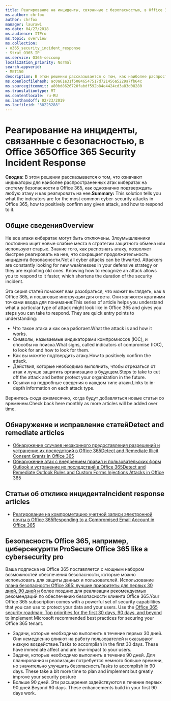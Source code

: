 ```yaml
---
title: Реагирование на инциденты, связанные с безопасностью, в Office 365
ms.author: chrfox
author: chrfox
manager: laurawi
ms.date: 04/27/2018
ms.audience: ITPro
ms.topic: overview
ms.collection:
- o365_security_incident_response
- Strat_O365_IP
ms.service: O365-seccomp
localization_priority: Normal
search.appverid:
- MET150
description: В этом решении рассказывается о том, как наиболее распространенные атаки с кибератак по безопасности могут выглядеть в Office 365, а также о том, как реагировать на них.
ms.openlocfilehash: ac0a61e31f50846547517d721456a5229a7fb64c
ms.sourcegitcommit: a80bd8626720fabdf592b84e4424cd3a83d08280
ms.translationtype: MT
ms.contentlocale: ru-RU
ms.lasthandoff: 02/23/2019
ms.locfileid: "30223288"
---
```

# <a name="office-365-security-incident-response"></a><span data-ttu-id="04f47-103">Реагирование на инциденты, связанные с безопасностью, в Office 365</span><span class="sxs-lookup"><span data-stu-id="04f47-103">Office 365 Security Incident Response</span></span>

 <span data-ttu-id="04f47-104">**Сводка:** В этом решении рассказывается о том, что означают индикаторы для наиболее распространенных атак кибератак на систему безопасности в Office 365, как однозначно подтверждать любую атаку и как реагировать на нее.</span><span class="sxs-lookup"><span data-stu-id="04f47-104">**Summary:** This solution tells you what the indicators are for the most common cyber-security attacks in Office 365, how to positively confirm any given attack, and how to respond to it.</span></span>
  
## <a name="overview"></a><span data-ttu-id="04f47-105">Общие сведения</span><span class="sxs-lookup"><span data-stu-id="04f47-105">Overview</span></span>
<span data-ttu-id="04f47-p101">Не все атаки кибератак могут быть отключены. Злоумышленники постоянно ищет новые слабые места в стратегии защитного обмена или используют старые. Знание того, как распознать атаку, позволяет быстрее реагировать на нее, что сокращает продолжительность инцидента безопасности.</span><span class="sxs-lookup"><span data-stu-id="04f47-p101">Not all cyber attacks can be thwarted. Attackers are constantly looking for new weaknesses in your defensive strategy or they are exploiting old ones. Knowing how to recognize an attack allows you to respond to it faster, which shortens the duration of the security incident.</span></span>

<span data-ttu-id="04f47-p102">Эта серия статей поможет вам разобраться, что может выглядеть, как в Office 365, и пошаговые инструкции для ответа. Они являются краткими точками ввода для понимания:</span><span class="sxs-lookup"><span data-stu-id="04f47-p102">This series of article helps you understand what a particular type of attack might look like in Office 365 and gives you steps you can take to respond. They are quick entry points to understanding:</span></span>
 
- <span data-ttu-id="04f47-111">Что такое атака и как она работает.</span><span class="sxs-lookup"><span data-stu-id="04f47-111">What the attack is and how it works.</span></span>
- <span data-ttu-id="04f47-112">Символы, называемые индикаторами компромиссов (IOC), и способы их поиска.</span><span class="sxs-lookup"><span data-stu-id="04f47-112">What signs, called indicators of compromise (IOC), to look for and how to look for them.</span></span>
- <span data-ttu-id="04f47-113">Как вы можете подтвердить атаку.</span><span class="sxs-lookup"><span data-stu-id="04f47-113">How to positively confirm the attack.</span></span>
- <span data-ttu-id="04f47-114">Действия, которые необходимо выполнить, чтобы отрезаться от атак и лучше защитить организацию в будущем.</span><span class="sxs-lookup"><span data-stu-id="04f47-114">Steps to take to cut off the attack and better protect your organization in the future.</span></span>
- <span data-ttu-id="04f47-115">Ссылки на подробные сведения о каждом типе атаки.</span><span class="sxs-lookup"><span data-stu-id="04f47-115">Links to in-depth information on each attack type.</span></span>

<span data-ttu-id="04f47-116">Вернитесь сюда ежемесячно, когда будут добавляться новые статьи со временем.</span><span class="sxs-lookup"><span data-stu-id="04f47-116">Check back here monthly as more articles will be added over time.</span></span>

## <a name="detect-and-remediate-articles"></a><span data-ttu-id="04f47-117">Обнаружение и исправление статей</span><span class="sxs-lookup"><span data-stu-id="04f47-117">Detect and remediate articles</span></span>

- [<span data-ttu-id="04f47-118">Обнаружение случаев незаконного предоставления разрешений и устранение их последствий в Office 365</span><span class="sxs-lookup"><span data-stu-id="04f47-118">Detect and Remediate Illicit Consent Grants in Office 365</span></span>](detect-and-remediate-illicit-consent-grants.md)
- [<span data-ttu-id="04f47-119">Обнаружение атак с внедрением правил и пользовательских форм Outlook и устранение их последствий в Office 365</span><span class="sxs-lookup"><span data-stu-id="04f47-119">Detect and Remediate Outlook Rules and Custom Forms Injections Attacks in Office 365</span></span>](detect-and-remediate-outlook-rules-forms-attack.md)
 
## <a name="incident-response-articles"></a><span data-ttu-id="04f47-120">Статьи об отклике инцидента</span><span class="sxs-lookup"><span data-stu-id="04f47-120">Incident response articles</span></span>

- [<span data-ttu-id="04f47-121">Реагирование на компрометацию учетной записи электронной почты в Office 365</span><span class="sxs-lookup"><span data-stu-id="04f47-121">Responding to a Compromised Email Account in Office 365</span></span>](responding-to-a-compromised-email-account.md)

## <a name="secure-office-365-like-a-cybersecurity-pro"></a><span data-ttu-id="04f47-122">Безопасность Office 365, например, циберсекурити Pro</span><span class="sxs-lookup"><span data-stu-id="04f47-122">Secure Office 365 like a cybersecurity pro</span></span>
<span data-ttu-id="04f47-p103">Ваша подписка на Office 365 поставляется с мощным набором возможностей обеспечения безопасности, которые можно использовать для защиты данных и пользователей.  Использование [плана безопасности Office 365: лучшие приоритеты для первых 30 дней, 90 дней и](https://support.office.com/article/Office-365-security-roadmap-Top-priorities-for-the-first-30-days-90-days-and-beyond-28c86a1c-e4dd-4aad-a2a6-c768a21cb352) более поздних для реализации рекомендуемых рекомендаций по обеспечению безопасности клиента Office 365.</span><span class="sxs-lookup"><span data-stu-id="04f47-p103">Your Office 365 subscription comes with a powerful set of security capabilities that you can use to protect your data and your users.  Use the [Office 365 security roadmap: Top priorities for the first 30 days, 90 days, and beyond](https://support.office.com/article/Office-365-security-roadmap-Top-priorities-for-the-first-30-days-90-days-and-beyond-28c86a1c-e4dd-4aad-a2a6-c768a21cb352) to implement Microsoft recommended best practices for securing your Office 365 tenant.</span></span>
- <span data-ttu-id="04f47-p104">Задачи, которые необходимо выполнить в течение первых 30 дней.  Они немедленно влияют на работу пользователей и оказывают низкую воздействие.</span><span class="sxs-lookup"><span data-stu-id="04f47-p104">Tasks to accomplish in the first 30 days.  These have immediate affect and are low-impact to your users.</span></span>
- <span data-ttu-id="04f47-p105">Задачи, которые необходимо выполнить в течение 90 дней. Для планирования и реализации потребуется немного больше времени, но значительно улучшить безопасность</span><span class="sxs-lookup"><span data-stu-id="04f47-p105">Tasks to accomplish in 90 days. These take a bit more time to plan and implement but greatly improve your security posture</span></span>
- <span data-ttu-id="04f47-p106">Больше 90 дней. Эти расширения задействуются в течение первых 90 дней.</span><span class="sxs-lookup"><span data-stu-id="04f47-p106">Beyond 90 days. These enhancements build in your first 90 days work.</span></span>






